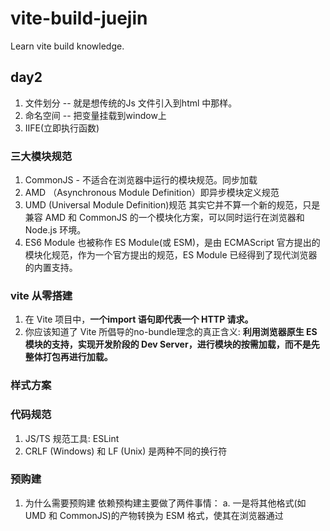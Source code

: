 # vite-build-juejin
Learn vite build knowledge.

## day2 
1. 文件划分 -- 就是想传统的Js 文件引入到html 中那样。
2. 命名空间 -- 把变量挂载到window上
3. IIFE(立即执行函数)

### 三大模块规范 
1. CommonJS  - 不适合在浏览器中运行的模块规范。同步加载
2. AMD （Asynchronous Module Definition）即异步模块定义规范 
3. UMD (Universal Module Definition)规范 其实它并不算一个新的规范，只是兼容 AMD 和 CommonJS 的一个模块化方案，可以同时运行在浏览器和 Node.js 环境。
4. ES6 Module 也被称作 ES Module(或 ESM)，是由 ECMAScript 官方提出的模块化规范，作为一个官方提出的规范，ES Module 已经得到了现代浏览器的内置支持。

### vite 从零搭建
1. 在 Vite 项目中，**一个import 语句即代表一个 HTTP 请求。**
2. 你应该知道了 Vite 所倡导的no-bundle理念的真正含义: **利用浏览器原生 ES 模块的支持，实现开发阶段的 Dev Server，进行模块的按需加载，而不是先整体打包再进行加载。**


### 样式方案

### 代码规范
1. JS/TS 规范工具: ESLint
2. CRLF (Windows) 和 LF (Unix) 是两种不同的换行符

### 预购建
1. 为什么需要预购建
    依赖预构建主要做了两件事情：
        a. 一是将其他格式(如 UMD 和 CommonJS)的产物转换为 ESM 格式，使其在浏览器通过 <script type="module"><script>的方式正常加载。
        b. 二是打包第三方库的代码，将各个第三方库分散的文件合并到一起，减少 HTTP 请求数量，避免页面加载性能劣化
        
2. 我们所说的代码其实分为两部分，一部分是源代码，也就是业务代码，另一部分是第三方依赖的代码，即node_modules中的代码。所谓的no-bundle只是对于源代码而言，对于第三方依赖而言，Vite 还是选择 bundle(打包)，并且使用速度极快的打包器 Esbuild 来完成这一过程，达到秒级的依赖编译速度。
3. 依赖预构建主要做了两件事情：
    a. 一是将其他格式(如 UMD 和 CommonJS)的产物转换为 ESM 格式，使其在浏览器通过 <script type="module"><script>的方式正常加载。
    b. 二是打包第三方库的代码，将各个第三方库分散的文件合并到一起，减少 HTTP 请求数量，避免页面加载性能劣化。
- 而这两件事情全部由性能优异的 Esbuild (基于 Golang 开发)完成，而不是传统的 Webpack/Rollup，所以也不会有明显的打包性能问题，反而是 Vite 项目启动飞快(秒级启动)的一个核心原因。


### Rollup 整体构建阶段
-  Input --> Build --> Output
-  